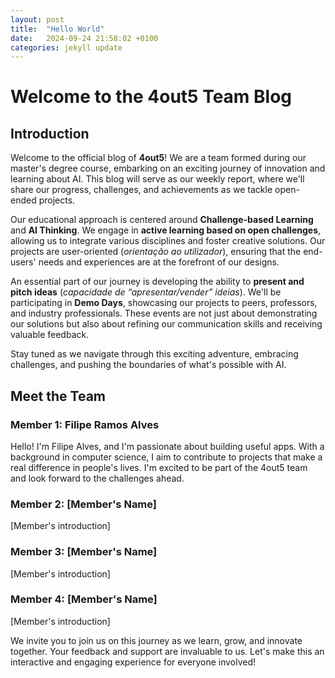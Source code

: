 ```yaml
---
layout: post
title:  "Hello World"
date:   2024-09-24 21:58:02 +0100
categories: jekyll update
---
```



# Welcome to the 4out5 Team Blog

## Introduction

Welcome to the official blog of **4out5**! We are a team formed during our master's degree course, embarking on an exciting journey of innovation and learning about AI. This blog will serve as our weekly report, where we'll share our progress, challenges, and achievements as we tackle open-ended projects.

Our educational approach is centered around **Challenge-based Learning** and **AI Thinking**. We engage in **active learning based on open challenges**, allowing us to integrate various disciplines and foster creative solutions. Our projects are user-oriented (*orientação ao utilizador*), ensuring that the end-users' needs and experiences are at the forefront of our designs.

An essential part of our journey is developing the ability to **present and pitch ideas** (*capacidade de “apresentar/vender” ideias*). We'll be participating in **Demo Days**, showcasing our projects to peers, professors, and industry professionals. These events are not just about demonstrating our solutions but also about refining our communication skills and receiving valuable feedback.

Stay tuned as we navigate through this exciting adventure, embracing challenges, and pushing the boundaries of what's possible with AI.

## Meet the Team

### Member 1: Filipe Ramos Alves

Hello! I'm Filipe Alves, and I'm passionate about building useful apps. With a background in computer science, I aim to contribute to projects that make a real difference in people's lives. I'm excited to be part of the 4out5 team and look forward to the challenges ahead.

### Member 2: [Member's Name]

[Member's introduction]

### Member 3: [Member's Name]

[Member's introduction]

### Member 4: [Member's Name]

[Member's introduction]


We invite you to join us on this journey as we learn, grow, and innovate together. Your feedback and support are invaluable to us. Let's make this an interactive and engaging experience for everyone involved!